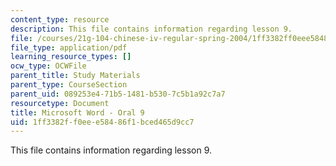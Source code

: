 ```yaml
---
content_type: resource
description: This file contains information regarding lesson 9.
file: /courses/21g-104-chinese-iv-regular-spring-2004/1ff3382ff0eee58486f1bced465d9cc7_MIT21G_104S04_Oral_9.pdf
file_type: application/pdf
learning_resource_types: []
ocw_type: OCWFile
parent_title: Study Materials
parent_type: CourseSection
parent_uid: 089253e4-71b5-1481-b530-7c5b1a92c7a7
resourcetype: Document
title: Microsoft Word - Oral 9
uid: 1ff3382f-f0ee-e584-86f1-bced465d9cc7
---
```

This file contains information regarding lesson 9.

